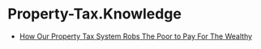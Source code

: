 # Property-Tax.Knowledge
- [How Our Property Tax System Robs The Poor to Pay For The Wealthy](https://youtu.be/8MjjHKIlKko)
